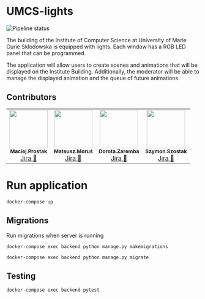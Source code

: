 # UMCS-lights

![Pipeline status](https://gitlab.com/xszym/UMCS-lights/badges/development/pipeline.svg)

The building of the Institute of Computer Science at University of Marie Curie Sklodowska is equipped with lights. Each window has a RGB LED panel that can be programmed.

The application will allow users to create scenes and animations that will be displayed on the Institute Building. Additionally, the moderator will be able to manage the displayed animation and the queue of future animations.


## Contributors 

<table>
  <tr>
    <td align="center"><a href="https://github.com/mprostakk"><img src="https://avatars1.githubusercontent.com/u/34036451?s=100&v=4" width="100px;" alt=""/><br /><sub><b>Maciej Prostak</b></sub></a><br /><a href="https://illumination.atlassian.net/browse/IL-38?jql=assignee%20in%20(5ba7f4b7e2a4ab78ab5bd72e)%20AND%20project%20%3D%20IL%20order%20by%20created%20DESC" title="Jira">Jira 👀</a> </td>
    <td align="center"><a href="https://github.com/mMosiur"><img src="https://avatars0.githubusercontent.com/u/39986075?s=100&v=4" width="100px;" alt=""/><br /><sub><b>Mateusz Moruś</b></sub></a><br /><a href="https://illumination.atlassian.net/browse/IL-40?jql=assignee%20in%20(5f80946c8d88b3007551c5a3)%20AND%20project%20%3D%20IL%20order%20by%20created%20DESC" title="Jira">Jira 👀</a></td>
    <td align="center"><a href="https://github.com/dorotajulia"><img src="https://avatars3.githubusercontent.com/u/62723006?s=100&v=4" width="100px;" alt=""/><br /><sub><b>Dorota Zaremba</b></sub></a><br /><a href="https://illumination.atlassian.net/browse/IL-30?jql=assignee%20in%20(5f80946ab61f66006f5ae610)%20AND%20project%20%3D%20IL%20order%20by%20created%20DESC" title="Jira">Jira 👀</a> </td>
    <td align="center"><a href="https://github.com/xszym"><img src="https://avatars2.githubusercontent.com/u/21984800?s=100&v=4" width="100px;" alt=""/><br /><sub><b>Szymon Szostak</b></sub></a><br /><a href="https://illumination.atlassian.net/browse/IL-37?jql=assignee%20in%20(5f8094683fe0760069b54052)%20AND%20project%20%3D%20IL%20order%20by%20created%20DESC" title="Jira">Jira 👀</a></td>
  </tr>
</table>


# Run application
`docker-compose up`


## Migrations
Run migrations when server is running

```docker-compose exec backend python manage.py makemigrations```

```docker-compose exec backend python manage.py migrate```

## Testing
`docker-compose exec backend pytest`
